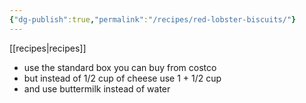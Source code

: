 ```yaml
---
{"dg-publish":true,"permalink":"/recipes/red-lobster-biscuits/"}
---
```


[[recipes\|recipes]]

- use the standard box you can buy from costco
- but instead of 1/2 cup of cheese use 1 + 1/2 cup
- and use buttermilk instead of water